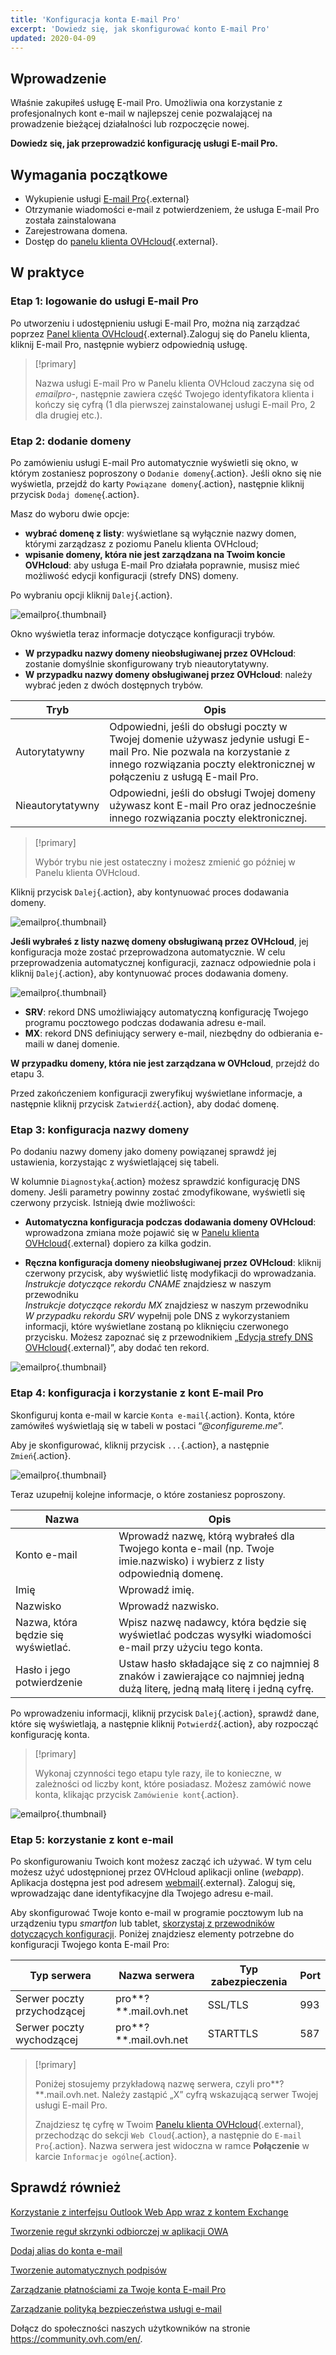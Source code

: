 ```yaml
---
title: 'Konfiguracja konta E-mail Pro'
excerpt: 'Dowiedz się, jak skonfigurować konto E-mail Pro'
updated: 2020-04-09
---
```


## Wprowadzenie

Właśnie zakupiłeś usługę E-mail Pro. Umożliwia ona korzystanie z profesjonalnych kont e-mail w najlepszej cenie pozwalającej na prowadzenie bieżącej działalności lub rozpoczęcie nowej.

**Dowiedz się, jak przeprowadzić konfigurację usługi E-mail Pro.**

## Wymagania początkowe

- Wykupienie usługi [E-mail Pro](https://www.ovhcloud.com/pl/emails/email-pro/){.external}
- Otrzymanie wiadomości e-mail z potwierdzeniem, że usługa E-mail Pro została zainstalowana
- Zarejestrowana domena.
- Dostęp do [panelu klienta OVHcloud](https://www.ovh.com/auth/?action=gotomanager&from=https://www.ovh.pl/&ovhSubsidiary=pl){.external}.

## W praktyce

### Etap 1: logowanie do usługi E-mail Pro

Po utworzeniu i udostępnieniu usługi E-mail Pro, można nią zarządzać poprzez [Panel klienta OVHcloud](https://www.ovh.com/auth/?action=gotomanager&from=https://www.ovh.pl/&ovhSubsidiary=pl){.external}.Zaloguj się do Panelu klienta, kliknij E-mail Pro, następnie wybierz odpowiednią usługę.

> [!primary]
>
> Nazwa usługi E-mail Pro w Panelu klienta OVHcloud zaczyna się od *emailpro-*, następnie zawiera część Twojego identyfikatora klienta i kończy się cyfrą (1 dla pierwszej zainstalowanej usługi E-mail Pro, 2 dla drugiej etc.).
>

### Etap 2: dodanie domeny

Po zamówieniu usługi E-mail Pro automatycznie wyświetli się okno, w którym zostaniesz poproszony o `Dodanie domeny`{.action}. Jeśli okno się nie wyświetla, przejdź do karty `Powiązane domeny`{.action}, następnie kliknij przycisk `Dodaj domenę`{.action}.

Masz do wyboru dwie opcje:

- **wybrać domenę z listy**: wyświetlane są wyłącznie nazwy domen, którymi zarządzasz z poziomu Panelu klienta OVHcloud;
- **wpisanie domeny, która nie jest zarządzana na Twoim koncie OVHcloud**: aby usługa E-mail Pro działała poprawnie, musisz mieć możliwość edycji konfiguracji (strefy DNS) domeny.

Po wybraniu opcji kliknij `Dalej`{.action}.

![emailpro](images/first_config_email_pro_add_domain.png){.thumbnail}

Okno wyświetla teraz informacje dotyczące konfiguracji trybów.

- **W przypadku nazwy domeny nieobsługiwanej przez OVHcloud**: zostanie domyślnie skonfigurowany tryb nieautorytatywny.
- **W przypadku nazwy domeny obsługiwanej przez OVHcloud**: należy wybrać jeden z dwóch dostępnych trybów.

|Tryb|Opis|
|---|---|
|Autorytatywny|Odpowiedni, jeśli do obsługi poczty w Twojej domenie używasz jedynie usługi E-mail Pro. Nie pozwala na korzystanie z innego rozwiązania poczty elektronicznej w połączeniu z usługą E-mail Pro.|
|Nieautorytatywny|Odpowiedni, jeśli do obsługi Twojej domeny używasz kont E-mail Pro oraz jednocześnie innego rozwiązania poczty elektronicznej.| 

> [!primary]
>
> Wybór trybu nie jest ostateczny i możesz zmienić go później w Panelu klienta OVHcloud.
>

Kliknij przycisk `Dalej`{.action}, aby kontynuować proces dodawania domeny.

![emailpro](images/first_config_email_pro_add_domain_step2.png){.thumbnail}

**Jeśli wybrałeś z listy nazwę domeny obsługiwaną przez OVHcloud**, jej konfiguracja może zostać przeprowadzona automatycznie. W celu przeprowadzenia automatycznej konfiguracji, zaznacz odpowiednie pola i kliknij `Dalej`{.action}, aby kontynuować proces dodawania domeny.

![emailpro](images/first_config_email_pro_add_domain_step3.png){.thumbnail}

- **SRV**: rekord DNS umożliwiający automatyczną konfigurację Twojego programu pocztowego podczas dodawania adresu e-mail.
- **MX**: rekord DNS definiujący serwery e-mail, niezbędny do odbierania e-maili w danej domenie.

**W przypadku domeny, która nie jest zarządzana w OVHcloud**, przejdź do etapu 3.

Przed zakończeniem konfiguracji zweryfikuj wyświetlane informacje, a następnie kliknij przycisk `Zatwierdź`{.action}, aby dodać domenę.

### Etap 3: konfiguracja nazwy domeny

Po dodaniu nazwy domeny jako domeny powiązanej sprawdź jej ustawienia, korzystając z wyświetlającej się tabeli.

W kolumnie `Diagnostyka`{.action} możesz sprawdzić konfigurację DNS domeny. Jeśli parametry powinny zostać zmodyfikowane, wyświetli się czerwony przycisk. Istnieją dwie możliwości:

- **Automatyczna konfiguracja podczas dodawania domeny OVHcloud**: wprowadzona zmiana może pojawić się w [Panelu klienta OVHcloud](https://www.ovh.com/auth/?action=gotomanager&from=https://www.ovh.pl/&ovhSubsidiary=pl){.external} dopiero za kilka godzin.

- **Ręczna konfiguracja domeny nieobsługiwanej przez OVHcloud**: kliknij czerwony przycisk, aby wyświetlić listę modyfikacji do wprowadzania. <br>*Instrukcje dotyczące rekordu CNAME* znajdziesz w naszym przewodniku <br>*Instrukcje dotyczące rekordu MX* znajdziesz w naszym przewodniku <br>*W przypadku rekordu SRV* wypełnij pole DNS z wykorzystaniem informacji, które wyświetlane zostaną po kliknięciu czerwonego przycisku. Możesz zapoznać się z przewodnikiem „[Edycja strefy DNS OVHcloud](/pages/web_cloud/domains/dns_zone_edit){.external}”, aby dodać ten rekord.

![emailpro](images/first_config_email_pro_configure_domain_update.png){.thumbnail}

### Etap 4: konfiguracja i korzystanie z kont E-mail Pro

Skonfiguruj konta e-mail w karcie `Konta e-mail`{.action}. Konta, które zamówiłeś wyświetlają się w tabeli w postaci “*@configureme.me*”.

Aby je skonfigurować, kliknij przycisk `...`{.action}, a następnie `Zmień`{.action}.

![emailpro](images/first_config_email_pro_configure_email_accounts.png){.thumbnail}

Teraz uzupełnij kolejne informacje, o które zostaniesz poproszony.

|Nazwa|Opis|
|---|---|
|Konto e-mail|Wprowadź nazwę, którą wybrałeś dla Twojego konta e-mail (np. Twoje imie.nazwisko) i wybierz z listy odpowiednią domenę.|
|Imię|Wprowadź imię.|
|Nazwisko|Wprowadź nazwisko.|
|Nazwa, która będzie się wyświetlać.|Wpisz nazwę nadawcy, która będzie się wyświetlać podczas wysyłki wiadomości e-mail przy użyciu tego konta.|
|Hasło i jego potwierdzenie|Ustaw hasło składające się z co najmniej 8 znaków i zawierające co najmniej jedną dużą literę, jedną małą literę i jedną cyfrę.| 

Po wprowadzeniu informacji, kliknij przycisk `Dalej`{.action}, sprawdź dane, które się wyświetlają, a następnie kliknij `Potwierdź`{.action}, aby rozpocząć konfigurację konta.

> [!primary]
>
> Wykonaj czynności tego etapu tyle razy, ile to konieczne, w zależności od liczby kont, które posiadasz. Możesz zamówić nowe konta, klikając przycisk `Zamówienie kont`{.action}.
>

![emailpro](images/first_config_email_pro_configure_email_accounts_step2.png){.thumbnail}

### Etap 5: korzystanie z kont e-mail

Po skonfigurowaniu Twoich kont możesz zacząć ich używać. W tym celu możesz użyć udostępnionej przez OVHcloud aplikacji online (*webapp*). Aplikacja dostępna jest pod adresem [webmail](https://www.ovh.pl/mail/){.external}. Zaloguj się, wprowadzając dane identyfikacyjne dla Twojego adresu e-mail.

Aby skonfigurować Twoje konto e-mail w programie pocztowym lub na urządzeniu typu _smartfon_ lub tablet, [skorzystaj z przewodników dotyczących konfiguracji](/products/web-cloud-email-collaborative-solutions-email-pro). Poniżej znajdziesz elementy potrzebne do konfiguracji Twojego konta E-mail Pro:

|Typ serwera|Nazwa serwera|Typ zabezpieczenia|Port|
|---|---|---|---|
|Serwer poczty przychodzącej|pro**?**.mail.ovh.net|SSL/TLS|993|
|Serwer poczty wychodzącej|pro**?**.mail.ovh.net|STARTTLS|587|

> [!primary]
>
> Poniżej stosujemy przykładową nazwę serwera, czyli pro**?**.mail.ovh.net. Należy zastąpić „X” cyfrą wskazującą serwer Twojej usługi E-mail Pro.
> 
> Znajdziesz tę cyfrę w Twoim [Panelu klienta OVHcloud](https://www.ovh.com/auth/?action=gotomanager&from=https://www.ovh.pl/&ovhSubsidiary=pl){.external}, przechodząc do sekcji `Web Cloud`{.action}, a następnie do `E-mail Pro`{.action}. Nazwa serwera jest widoczna w ramce **Połączenie** w karcie `Informacje ogólne`{.action}.
> 

## Sprawdź również

[Korzystanie z interfejsu Outlook Web App wraz z kontem Exchange](/pages/web_cloud/email_and_collaborative_solutions/using_the_outlook_web_app_webmail/email_owa)

[Tworzenie reguł skrzynki odbiorczej w aplikacji OWA](/pages/web_cloud/email_and_collaborative_solutions/using_the_outlook_web_app_webmail/creating-inbox-rules-in-owa-mx-plan)

[Dodaj alias do konta e-mail](/pages/web_cloud/email_and_collaborative_solutions/common_email_features/feature_redirections)

[Tworzenie automatycznych podpisów](/pages/web_cloud/email_and_collaborative_solutions/microsoft_exchange/feature_footers)

[Zarządzanie płatnościami za Twoje konta E-mail Pro](/pages/web_cloud/email_and_collaborative_solutions/email_pro/manage_billing_emailpro)

[Zarządzanie polityką bezpieczeństwa usługi e-mail](/pages/web_cloud/email_and_collaborative_solutions/common_email_features/security-policy)

Dołącz do społeczności naszych użytkowników na stronie <https://community.ovh.com/en/>.